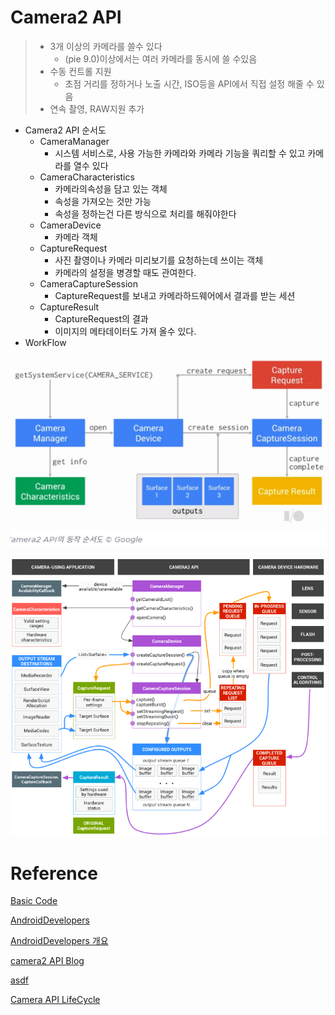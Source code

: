 # Camera2 API

> * 3개 이상의 카메라를 쓸수 있다
>   * (pie 9.0)이상에서는 여러 카메라를 동시에 쓸 수있음
> * 수동 컨트롤 지원
>   * 초점 거리를 정하거나 노출 시간, ISO등을 API에서 직접 설정 해줄 수 있음
> * 연속 촬영, RAW지원 추가

* Camera2 API 순서도
  * CameraManager 
    * 시스템 서비스로, 사용 가능한 카메라와 카메라 기능을 쿼리할 수 있고 카메라를 열수 있다
  * CameraCharacteristics
    * 카메라의속성을 담고 있는 객체
    * 속성을 가져오는 것만 가능
    * 속성을 정하는건 다른 방식으로 처리를 해줘야한다
  * CameraDevice
    * 카메라 객체
  * CaptureRequest
    * 사진 촬영이나 카메라 미리보기를 요청하는데 쓰이는 객체
    * 카메라의 설정을 병경할 때도 관여한다.
  * CameraCaptureSession
    * CaptureRequest를 보내고 카메라하드웨어에서 결과를 받는 세션
  * CaptureResult
    * CaptureRequest의 결과
    * 이미지의 메타데이터도 가져 올수 있다.
* WorkFlow

![image-20200521082954826](image/image-20200521082954826.png) 

![image-20200522112128385](image/image-20200522112128385.png)

# Reference

[Basic Code](https://github.com/googlearchive/android-Camera2Basic)

[AndroidDevelopers](https://developer.android.com/jetpack/androidx/releases/camera)

[AndroidDevelopers 개요](https://developer.android.com/training/camerax)

[camera2 API Blog](https://blog.shift.moe/2018/09/05/camera2-overview/)

[asdf](https://pluu.github.io/blog/android/droidkaigi/2016/06/11/droidkaigi-2016-first-step-camera2-apis/)

[Camera API LifeCycle](https://cnwlcjf.tistory.com/86)

